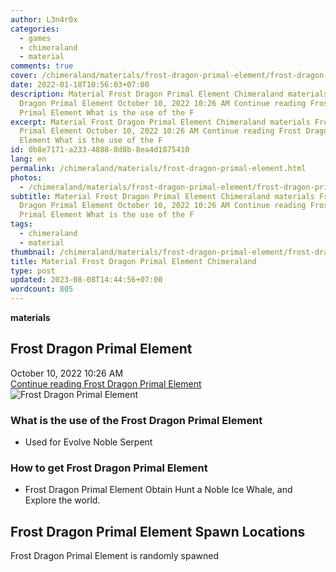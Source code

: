 ```yaml
---
author: L3n4r0x
categories:
  - games
  - chimeraland
  - material
comments: true
cover: /chimeraland/materials/frost-dragon-primal-element/frost-dragon-primal-element.webp
date: 2022-01-18T10:56:03+07:00
description: Material Frost Dragon Primal Element Chimeraland materials Frost
  Dragon Primal Element October 10, 2022 10:26 AM Continue reading Frost Dragon
  Primal Element What is the use of the F
excerpt: Material Frost Dragon Primal Element Chimeraland materials Frost Dragon
  Primal Element October 10, 2022 10:26 AM Continue reading Frost Dragon Primal
  Element What is the use of the F
id: 0b8e7171-a233-4888-8d8b-8ea4d1875410
lang: en
permalink: /chimeraland/materials/frost-dragon-primal-element.html
photos:
  - /chimeraland/materials/frost-dragon-primal-element/frost-dragon-primal-element.webp
subtitle: Material Frost Dragon Primal Element Chimeraland materials Frost
  Dragon Primal Element October 10, 2022 10:26 AM Continue reading Frost Dragon
  Primal Element What is the use of the F
tags:
  - chimeraland
  - material
thumbnail: /chimeraland/materials/frost-dragon-primal-element/frost-dragon-primal-element.webp
title: Material Frost Dragon Primal Element Chimeraland
type: post
updated: 2023-08-08T14:44:56+07:00
wordcount: 805
---
```


<link
  rel="stylesheet"
  href="https://rawcdn.githack.com/dimaslanjaka/Web-Manajemen/870a349/css/bootstrap-5-3-0-alpha3-wrapper.css"
/>
<section id="bootstrap-wrapper">
  <div data-bs-theme="dark">
    <div
      class="row g-0 border rounded overflow-hidden flex-md-row mb-4 shadow-sm position-relative bg-dark text-light"
    >
      <div class="col p-4 d-flex flex-column position-static">
        <strong class="d-inline-block mb-2 text-success">materials</strong>
        <h2 class="mb-0">Frost Dragon Primal Element</h2>
        <div class="mb-1 text-muted">October 10, 2022 10:26 AM</div>
        <a
          href="/chimeraland/materials/frost-dragon-primal-element.html"
          class="stretched-link d-none text-primary"
          >Continue reading Frost Dragon Primal Element</a
        >
      </div>
      <div class="col-auto d-none d-md-block d-lg-block">
        <img
          src="https://www.webmanajemen.com/chimeraland/materials/frost-dragon-primal-element/frost-dragon-primal-element.webp"
          alt="Frost Dragon Primal Element"
        />
      </div>
    </div>
    <div class="row">
      <div class="col-lg-6 col-12 mb-2">
        <div class="card">
          <div class="card-body">
            <h3 class="card-title">
              What is the use of the Frost Dragon Primal Element
            </h3>
            <div class="card-text">
              <ul>
                <li>Used for Evolve Noble Serpent</li>
              </ul>
            </div>
          </div>
        </div>
      </div>
      <div class="col-lg-6 col-12 mb-2">
        <div class="card">
          <div class="card-body">
            <h3 class="card-title">How to get Frost Dragon Primal Element</h3>
            <div class="card-text">
              <ul>
                <li>
                  Frost Dragon Primal Element Obtain Hunt a Noble Ice Whale, and
                  Explore the world.
                </li>
              </ul>
            </div>
          </div>
        </div>
      </div>
      <div class="col-12 mb-2">
        <h2>Frost Dragon Primal Element Spawn Locations</h2>
        <p>Frost Dragon Primal Element is randomly spawned</p>
      </div>
    </div>
  </div>
</section>
